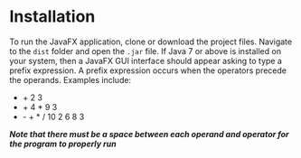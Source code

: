 # Installation
To run the JavaFX application, clone or download the project files. Navigate to the ```dist``` folder and open the ```.jar``` file.
If Java 7 or above is installed on your system, then a JavaFX GUI interface should appear asking to type a prefix expression. A prefix expression occurs when the operators precede the operands. Examples include:
- \+ 2 3
- \+ 4 * 9 3
- \- + \* / 10 2 6 8 3

**_Note that there must be a space between each operand and operator for the program to properly run_**
